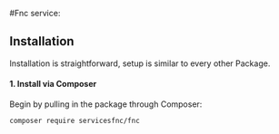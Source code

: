 #Fnc  service:

## Installation

Installation is straightforward, setup is similar to every other  Package.

#### 1. Install via Composer
Begin by pulling in the package through Composer:

```
composer require servicesfnc/fnc
```




